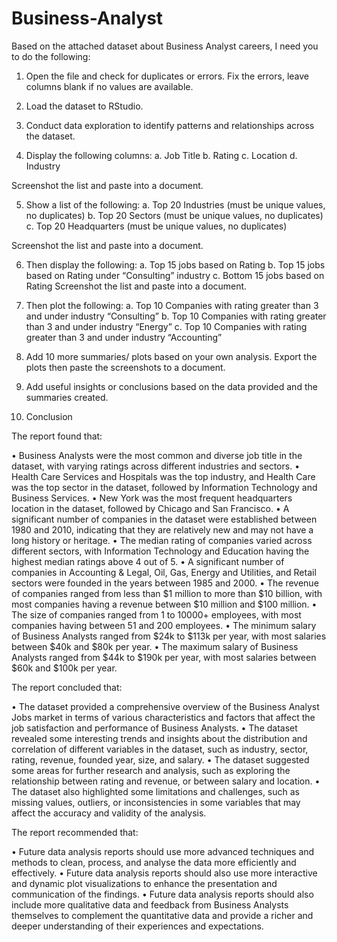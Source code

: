 # Business-Analyst

Based on the attached dataset about Business Analyst careers, I need you to do the following:

1. Open the file and check for duplicates or errors. Fix the errors, leave columns blank if no 
values are available. 

2. Load the dataset to RStudio.

3. Conduct data exploration to identify patterns and relationships across the dataset.

4. Display the following columns:
a. Job Title
b. Rating
c. Location 
d. Industry

Screenshot the list and paste into a document.

5. Show a list of the following:
a. Top 20 Industries (must be unique values, no duplicates)
b. Top 20 Sectors (must be unique values, no duplicates)
c. Top 20 Headquarters (must be unique values, no duplicates)

Screenshot the list and paste into a document.

6. Then display the following:
a. Top 15 jobs based on Rating 
b. Top 15 jobs based on Rating under “Consulting” industry
c. Bottom 15 jobs based on Rating
Screenshot the list and paste into a document.

7. Then plot the following:
a. Top 10 Companies with rating greater than 3 and under industry “Consulting”
b. Top 10 Companies with rating greater than 3 and under industry “Energy”
c. Top 10 Companies with rating greater than 3 and under industry “Accounting”

8. Add 10 more summaries/ plots based on your own analysis. Export the plots then paste 
the screenshots to a document.

9. Add useful insights or conclusions based on the data provided and the summaries 
created. 

10. Conclusion

The report found that:

•	Business Analysts were the most common and diverse job title in the dataset, with varying ratings across different industries and sectors.
•	Health Care Services and Hospitals was the top industry, and Health Care was the top sector in the dataset, followed by Information Technology and Business Services.
•	New York was the most frequent headquarters location in the dataset, followed by Chicago and San Francisco.
•	A significant number of companies in the dataset were established between 1980 and 2010, indicating that they are relatively new and may not have a long history or heritage.
•	The median rating of companies varied across different sectors, with Information Technology and Education having the highest median ratings above 4 out of 5.
•	A significant number of companies in Accounting & Legal, Oil, Gas, Energy and Utilities, and Retail sectors were founded in the years between 1985 and 2000.
•	The revenue of companies ranged from less than $1 million to more than $10 billion, with most companies having a revenue between $10 million and $100 million.
•	The size of companies ranged from 1 to 10000+ employees, with most companies having between 51 and 200 employees.
•	The minimum salary of Business Analysts ranged from $24k to $113k per year, with most salaries between $40k and $80k per year.
•	The maximum salary of Business Analysts ranged from $44k to $190k per year, with most salaries between $60k and $100k per year.
 

The report concluded that:

•	The dataset provided a comprehensive overview of the Business Analyst Jobs market in terms of various characteristics and factors that affect the job satisfaction and performance of Business Analysts.
•	The dataset revealed some interesting trends and insights about the distribution and correlation of different variables in the dataset, such as industry, sector, rating, revenue, founded year, size, and salary.
•	The dataset suggested some areas for further research and analysis, such as exploring the relationship between rating and revenue, or between salary and location.
•	The dataset also highlighted some limitations and challenges, such as missing values, outliers, or inconsistencies in some variables that may affect the accuracy and validity of the analysis.

The report recommended that:

•	Future data analysis reports should use more advanced techniques and methods to clean, process, and analyse the data more efficiently and effectively.
•	Future data analysis reports should also use more interactive and dynamic plot visualizations to enhance the presentation and communication of the findings.
•	Future data analysis reports should also include more qualitative data and feedback from Business Analysts themselves to complement the quantitative data and provide a richer and deeper understanding of their experiences and expectations.
 
